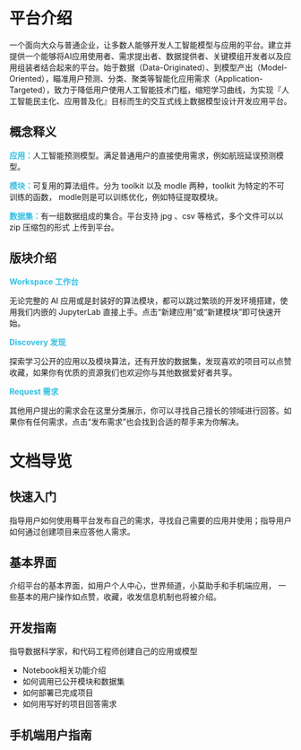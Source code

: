 # 平台介绍

一个面向大众与普通企业，让多数人能够开发人工智能模型与应用的平台。建立并提供一个能够将AI应用使用者、需求提出者、数据提供者、关键模组开发者以及应用组装者结合起来的平台。始于数据（Data-Originated）、到模型产出（Model-Oriented），瞄准用户预测、分类、聚类等智能化应用需求（Application-Targeted），致力于降低用户使用人工智能技术门槛，缩短学习曲线，为实现『人工智能民主化、应用普及化』目标而生的交互式线上数据模型设计开发应用平台。 

## 概念释义

<font color=#34BFE2>**应用：**</font>人工智能预测模型。满足普通用户的直接使用需求，例如航班延误预测模型。

<font color=#34BFE2>**模块：**</font>可复用的算法组件。分为 toolkit 以及 modle 两种，toolkit 为特定的不可训练的函数， modle则是可以训练优化，例如特征提取模块。

<font color=#34BFE2>**数据集：**</font>有一组数据组成的集合。平台支持 jpg 、csv 等格式，多个文件可以以 zip 压缩包的形式
上传到平台。

## 版块介绍

<font color=#34BFE2>**Workspace 工作台**</font>

无论完整的 AI 应用或是封装好的算法模块，都可以跳过繁琐的开发环境搭建，使用我们内嵌的 JupyterLab 直接上手。点击“新建应用”或“新建模块”即可快速开始。

<font color=#34BFE2>**Discovery 发现**</font>

探索学习公开的应用以及模块算法，还有开放的数据集，发现喜欢的项目可以点赞收藏，如果你有优质的资源我们也欢迎你与其他数据爱好者共享。

<font color=#34BFE2>**Request 需求**</font>

其他用户提出的需求会在这里分类展示，你可以寻找自己擅长的领域进行回答。如果你有任何需求，点击“发布需求”也会找到合适的帮手来为你解决。


# 文档导览

## 快速入门
指导用户如何使用蓦平台发布自己的需求，寻找自己需要的应用并使用；指导用户如何通过创建项目来应答他人需求。

## 基本界面
介绍平台的基本界面，如用户个人中心，世界频道，小莫助手和手机端应用， 一些基本的用户操作如点赞，收藏，收发信息机制也将被介绍。

## 开发指南
指导数据科学家，和代码工程师创建自己的应用或模型

- Notebook相关功能介绍
- 如何调用已公开模块和数据集
- 如何部署已完成项目
- 如何用写好的项目回答需求

## 手机端用户指南
<!--


-->

